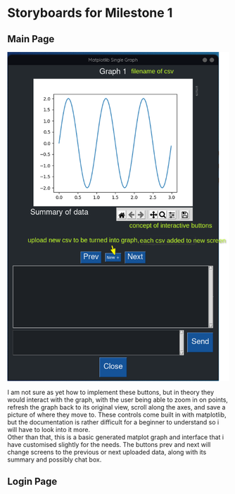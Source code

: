 # Storyboards for Milestone 1

## Main Page
![main window](https://raw.githubusercontent.com/d3aths/SDV602-Project/master/Milestone-1/storyboard/main%20window%20v3.png?token=AD26CGCOK64SHGCV52V6TOLBFRAUI)

I am not sure as yet how to implement these buttons, but in theory they would interact with the graph, with the user being able to zoom in on points, refresh the graph back to its original view, scroll along the axes, and save a picture of where they move to. These controls come built in with matplotlib, but the documentation is rather difficult for a beginner to understand so i will have to look into it more.  
Other than that, this is a basic generated matplot graph and interface that i have customised slightly for the needs. The buttons prev and next will change screens to the previous or next uploaded data, along with its summary and possibly chat box.

## Login Page
